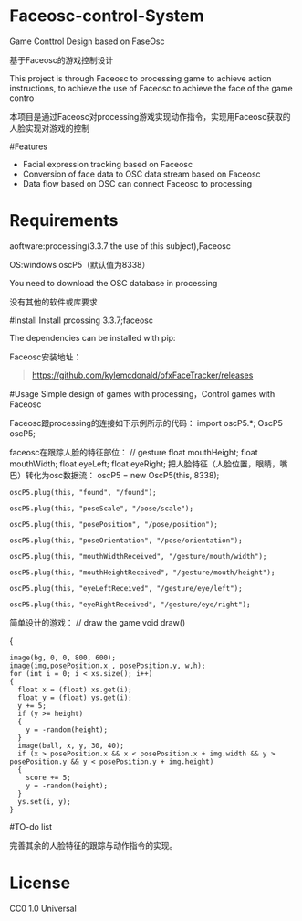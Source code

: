 # Faceosc-control-System
Game Conttrol Design based on FaseOsc 

基于Faceosc的游戏控制设计

This project is through Faceosc to processing game to achieve action instructions, to achieve the use of Faceosc to achieve the face of the game contro

本项目是通过Faceosc对processing游戏实现动作指令，实现用Faceosc获取的人脸实现对游戏的控制 

#Features
* Facial expression tracking based on Faceosc
* Conversion of face data to OSC data stream based on Faceosc
* Data flow based on OSC can connect Faceosc to processing

# Requirements
aoftware:processing(3.3.7 the use of this subject),Faceosc

OS:windows oscP5（默认值为8338）

You need to download the OSC database in processing


没有其他的软件或库要求

#Install
Install prcossing 3.3.7;faceosc

The dependencies can be installed with pip:

Faceosc安装地址：

> https://github.com/kylemcdonald/ofxFaceTracker/releases

#Usage
Simple design of games with processing，Control games with Faceosc

Faceosc跟processing的连接如下示例所示的代码：
 import oscP5.*;
 OscP5 oscP5;

faceosc在跟踪人脸的特征部位：
// gesture
float mouthHeight;
float mouthWidth;
float eyeLeft;
float eyeRight;
把人脸特征（人脸位置，眼睛，嘴巴）转化为osc数据流：
   oscP5 = new OscP5(this, 8338);

    oscP5.plug(this, "found", "/found");
    
    oscP5.plug(this, "poseScale", "/pose/scale");
    
    oscP5.plug(this, "posePosition", "/pose/position");
    
    oscP5.plug(this, "poseOrientation", "/pose/orientation");
    
    oscP5.plug(this, "mouthWidthReceived", "/gesture/mouth/width");
    
    oscP5.plug(this, "mouthHeightReceived", "/gesture/mouth/height");
    
    oscP5.plug(this, "eyeLeftReceived", "/gesture/eye/left");
    
    oscP5.plug(this, "eyeRightReceived", "/gesture/eye/right");

  简单设计的游戏：
 // draw the game
  void draw()

  {

    image(bg, 0, 0, 800, 600);
    image(img,posePosition.x , posePosition.y, w,h);
    for (int i = 0; i < xs.size(); i++)
    {
      float x = (float) xs.get(i);
      float y = (float) ys.get(i);
      y += 5;
      if (y >= height)
      {
        y = -random(height);
      }
      image(ball, x, y, 30, 40);
      if (x > posePosition.x && x < posePosition.x + img.width && y > posePosition.y && y < posePosition.y + img.height)
      {
        score += 5;
        y = -random(height);
      }
      ys.set(i, y);
    }


#TO-do list

 完善其余的人脸特征的跟踪与动作指令的实现。
# License

CC0 1.0 Universal
